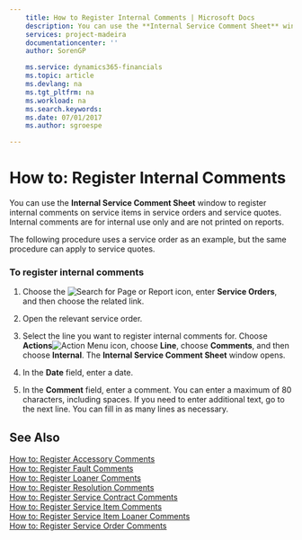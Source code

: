 ```yaml
---
    title: How to Register Internal Comments | Microsoft Docs
    description: You can use the **Internal Service Comment Sheet** window to register internal comments on service items in service orders and service quotes. Internal comments are for internal use only and are not printed on reports.
    services: project-madeira
    documentationcenter: ''
    author: SorenGP

    ms.service: dynamics365-financials
    ms.topic: article
    ms.devlang: na
    ms.tgt_pltfrm: na
    ms.workload: na
    ms.search.keywords:
    ms.date: 07/01/2017
    ms.author: sgroespe

---
```

# How to: Register Internal Comments
You can use the **Internal Service Comment Sheet** window to register internal comments on service items in service orders and service quotes. Internal comments are for internal use only and are not printed on reports.  
  
 The following procedure uses a service order as an example, but the same procedure can apply to service quotes.  
  
### To register internal comments  
  
1.  Choose the ![Search for Page or Report](media/ui-search/search_small.png "Search for Page or Report icon") icon, enter **Service Orders**, and then choose the related link.  
  
2.  Open the relevant service order.  
  
3.  Select the line you want to register internal comments for. Choose **Actions**![Action Menu icon](../media/actionmenuicon.png "actionMenuIcon"), choose **Line**, choose **Comments**, and then choose **Internal**. The **Internal Service Comment Sheet** window opens.  
  
4.  In the **Date** field, enter a date.  
  
5.  In the **Comment** field, enter a comment. You can enter a maximum of 80 characters, including spaces. If you need to enter additional text, go to the next line. You can fill in as many lines as necessary.  
  
## See Also  
 [How to: Register Accessory Comments](../how-to-register-accessory-comments.md)   
 [How to: Register Fault Comments](../how-to-register-fault-comments.md)   
 [How to: Register Loaner Comments](../how-to-register-loaner-comments.md)   
 [How to: Register Resolution Comments](../how-to-register-resolution-comments.md)   
 [How to: Register Service Contract Comments](../how-to-register-service-contract-comments.md)   
 [How to: Register Service Item Comments](../how-to-register-service-item-comments.md)   
 [How to: Register Service Item Loaner Comments](../how-to-register-service-item-loaner-comments.md)   
 [How to: Register Service Order Comments](../how-to-register-service-order-comments.md)